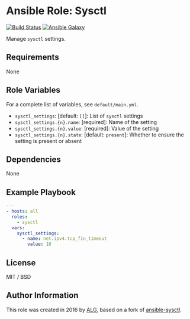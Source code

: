 # Ansible Role: Sysctl

[![Build Status](https://travis-ci.org/AttestationLegale/ansible-role-sysctl.svg?branch=master)](https://travis-ci.org/AttestationLegale/ansible-role-sysctl) [![Ansible Galaxy](http://img.shields.io/badge/ansible--galaxy-sysctl-blue.svg)](https://galaxy.ansible.com/AttestationLegale/sysctl/)

Manage `sysctl` settings.

## Requirements

None

## Role Variables

For a complete list of variables, see `default/main.yml`.

* `sysctl_settings`: [default: `[]`]: List of `sysctl` settings
* `sysctl_settings.{n}.name`: [required]: Name of the setting
* `sysctl_settings.{n}.value`: [required]: Value of the setting
* `sysctl_settings.{n}.state`: [default: `present`]: Whether to ensure the setting is present or absent

## Dependencies

None

## Example Playbook

```yaml
---
- hosts: all
  roles:
    - sysctl
  vars:
    sysctl_settings:
      - name: net.ipv4.tcp_fin_timeout
        value: 10
```

## License

MIT / BSD

## Author Information

This role was created in 2016 by [ALG](https://www.attestationlegale.fr), based on a fork of [ansible-sysctl](https://github.com/Oefenweb/ansible-sysctl).
